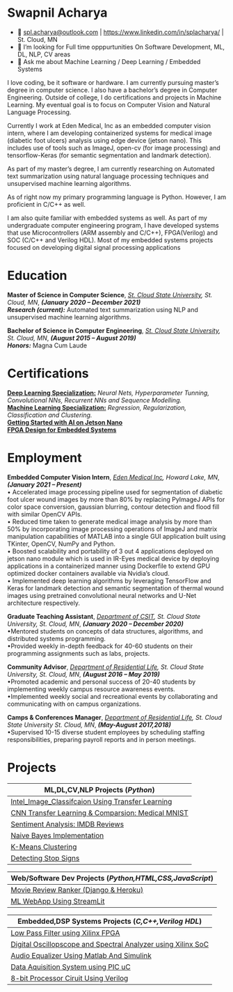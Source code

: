 <!--
### Hi there 👋
**splAcharya/splAcharya** is a ✨ _special_ ✨ repository because its `README.md` (this file) appears on your GitHub profile.
- 🔭 I’m currently working on Machine Learning /  Deep Learning / Computer Vision/  Natural Language Processing 
- 🌱 I’m currently learning  Computer Vision, Natural Language Processing
- 👯 I’m looking to collaborate on any Machine Learning / Deep Learning Projects
- 🤔 I’m looking for help with 
- 💬 Ask me about Machine Learning / Deep Learning
- 📫 How to reach me: spl.acharya@outlook.com | https://www.linkedin.com/public-profile/in/splacharya/
- 😄 Pronouns: He/His/Him
- ⚡ Fun fact: 
Here are some ideas to get you started:

# Swapnil Acharya
- 
- 🔭 I’m currently working on getting certifications, doing projects on Deep Learning Feild.
- 🌱 I’m currently learning  Computer Vision, Natural Language Processing
- 👯 I’m looking to collaborate on any Machine Learning / Deep Learning Projects
- 🤔 I’m looking for help with finding Full time opppurtunities On Software Development, ML, DL, NLP, CV areas
- 💬 Ask me about Machine Learning / Deep Learning / Embedded Systems
- 😄 Pronouns: He/His/Him
-->


# Swapnil Acharya 
- 📧 spl.acharya@outlook.com | https://www.linkedin.com/in/splacharya/ | St. Cloud, MN
- 🤔 I’m looking for Full time opppurtunities On Software Development, ML, DL, NLP, CV areas
- 💬 Ask me about Machine Learning / Deep Learning / Embedded Systems

<p>
I love coding, be it software or hardware. I am currently pursuing master’s degree in computer science. I also have a bachelor’s degree in Computer Engineering. Outside of college, I do certifications and projects in Machine Learning. My eventual goal is to focus on Computer Vision and Natural Language Processing.

Currently I work at Eden Medical, Inc as an embedded computer vision intern, where I am developing containerized systems for medical image (diabetic foot ulcers) analysis using edge device (jetson nano). This includes use of tools such as ImageJ, open-cv (for image processing) and tensorflow-Keras (for semantic segmentation and landmark detection).

As part of my master’s degree, I am currently researching on Automated text summarization using natural language processing techniques and unsupervised machine learning algorithms.

As of right now my primary programming language is Python. However, I am proficient in C/C++ as well.

I am also quite familiar with embedded systems as well. As part of my undergraduate computer engineering program, I have developed systems that use Microcontrollers (ARM assembly and C/C++), FPGA(Verilog) and SOC (C/C++ and Verilog HDL). Most of my embedded systems projects focused on developing digital signal processing applications
</p>


 
# Education
**Master of Science in Computer Science**, *[St. Cloud State University](https://www.stcloudstate.edu/graduate/computer-science/default.aspx), St. Cloud, MN*, ***(January 2020 – December 2021)***  <br>
***Research (current):*** Automated text summarization using NLP and unsupervised machine learning algorithms.

**Bachelor of Science in Computer Engineering**, *[St. Cloud State University](https://www.stcloudstate.edu/ece/), St. Cloud, MN*, ***(August 2015 – August 2019)***  <br>
***Honors:*** Magna Cum Laude
 
# Certifications
**[Deep Learning Specialization:](https://www.coursera.org/account/accomplishments/specialization/certificate/EHD8WC7H4US7)** *Neural Nets, Hyperparameter Tunning, Convolutional NNs, Recurrent NNs and Sequence Modelling.* <br>
**[Machine Learning Specialization:](https://www.coursera.org/account/accomplishments/specialization/certificate/MJEYUZ4HEBA4)** *Regression, Regularization, Classification and Clustering.* <br>
**[Getting Started with AI on Jetson Nano](https://courses.nvidia.com/certificates/ef8081f9bd124bd59be690b042ce856e)** <br>
**[FPGA Design for Embedded Systems](https://www.coursera.org/account/accomplishments/certificate/55HT8L4YN4LL)** <br>

# Employment

**Embedded Computer Vision Intern**, *[Eden Medical Inc](https://www.eden-medical.com/ireyes), Howard Lake, MN*,  ***(January 2021 – Present)*** <br>
• Accelerated image processing pipeline used for segmentation of diabetic foot ulcer wound images by more than 80% by replacing PyImageJ APIs for color space conversion, gaussian   blurring, contour detection and flood fill with similar OpenCV APIs.<br>
• Reduced time taken to generate medical image analysis by more than 50% by incorporating image processing operations of ImageJ and matrix manipulation capabilities of MATLAB into   a single GUI application built using TKinter, OpenCV, NumPy and Python.<br>
• Boosted scalability and portability of 3 out 4 applications deployed on jetson nano module which is used in IR-Eyes medical device by deploying applications in a containerized     manner using Dockerfile to extend GPU optimized docker containers available via Nvidia’s cloud.<br>
• Implemented deep learning algorithms by leveraging TensorFlow and Keras for landmark detection and semantic segmentation of thermal wound images using pretrained convolutional     neural networks and U-Net architecture respectively.<br>

**Graduate Teaching Assistant**, *[Department of CSIT](https://www.stcloudstate.edu/graduate/computer-science/default.aspx), St. Cloud State University, St. Cloud, MN*, ***(January 2020 – December 2020)*** <br>
•Mentored students on concepts of data structures, algorithms, and distributed systems programming. <br>
•Provided weekly in-depth feedback for 40-60 students on their programming assignments such as labs, projects. <br>

**Community Advisor**, *[Department of Residential Life](https://www.stcloudstate.edu/reslife/), St. Cloud State University, St. Cloud, MN*,  ***(August 2016 – May 2019)*** <br>
•Promoted academic and personal success of 20-40 students by implementing weekly campus resource awareness events.<br>
•Implemented weekly social and recreational events by collaborating and communicating with on campus organizations.<br>
 
**Camps & Conferences Manager**, *[Department of Residential Life](https://www.stcloudstate.edu/reslife/), St. Cloud State University St. Cloud, MN*,  ***(May-August 2017,2018)***<br>
•Supervised 10-15 diverse student employees by scheduling staffing responsibilities, preparing payroll reports and in person meetings.<br>

 
 # Projects
 
 | ML,DL,CV,NLP Projects (*Python*)|
 |-----------------------|
 | [Intel_Image_Classifcaion Using Transfer Learning](https://github.com/splAcharya/Intel_Image_Classification) |
 | [CNN Transfer Learning & Comparsion: Medical MNIST](https://github.com/splAcharya/Transfer_Learning_Comparision) |
 | [Sentiment Analysis: IMDB Reviews](https://github.com/splAcharya/Imdb_Reviews_Sentiment_Analysis)|
 | [Naive Bayes Implementation](https://github.com/splAcharya/Naive_Bayes_Implementation) |
 | [K-Means Clustering](https://github.com/splAcharya/K_Means_Clustering) |
 | [Detecting Stop Signs](https://github.com/splAcharya/DetectingStopSigns)|
 
 
 | Web/Software Dev Projects (*Python,HTML,CSS,JavaScript*)|
 |-----------------------|
 | [Movie Review Ranker (Django & Heroku)](https://github.com/splAcharya/Movie_Review_Ranker)|
 | [ML WebApp Using StreamLit](https://github.com/splAcharya/ML_WebApp_Steamlit_Python)|

 
 
 |Embedded,DSP Systems Projects (*C,C++,Verilog HDL*) |
 |------------------------------|
 | [Low Pass Filter using Xilinx FPGA](https://github.com/splAcharya/LowPassFilterFPGA) |
 | [Digital Oscillopscope and Spectral Analyzer using Xilinx SoC](https://github.com/splAcharya/DigitalOscilloscope_Zynq7000Soc) |
 | [Audio Equalizer Using Matlab And Simulink](https://github.com/splAcharya/AudioEqualizerMatlab_Simulink) |
 | [Data Aquisition System using PIC uC](https://github.com/splAcharya/DataAquisitionBoard_PICuC) |
 | [8-bit Processor Ciruit Using Verilog](https://github.com/splAcharya/8BitProcessorCircuit_Verilog) |
